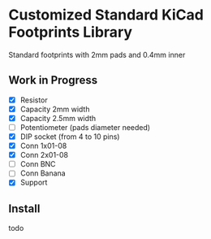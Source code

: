 # Customized Standard KiCad Footprints Library

Standard footprints with 2mm pads and 0.4mm inner

## Work in Progress

- [x] Resistor
- [x] Capacity 2mm width
- [x] Capacity 2.5mm width
- [ ] Potentiometer (pads diameter needed)
- [x] DIP socket (from 4 to 10 pins)
- [x] Conn 1x01-08
- [x] Conn 2x01-08
- [ ] Conn BNC
- [ ] Conn Banana
- [x] Support

## Install

todo
